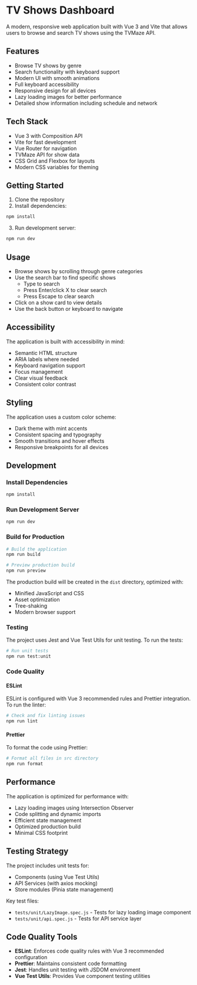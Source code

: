 # TV Shows Dashboard

A modern, responsive web application built with Vue 3 and Vite that allows users to browse and search TV shows using the TVMaze API.

## Features

- Browse TV shows by genre
- Search functionality with keyboard support
- Modern UI with smooth animations
- Full keyboard accessibility
- Responsive design for all devices
- Lazy loading images for better performance
- Detailed show information including schedule and network

## Tech Stack

- Vue 3 with Composition API
- Vite for fast development
- Vue Router for navigation
- TVMaze API for show data
- CSS Grid and Flexbox for layouts
- Modern CSS variables for theming

## Getting Started

1. Clone the repository
2. Install dependencies:
```bash
npm install
```
3. Run development server:
```bash
npm run dev
```

## Usage

- Browse shows by scrolling through genre categories
- Use the search bar to find specific shows
  - Type to search
  - Press Enter/click X to clear search
  - Press Escape to clear search
- Click on a show card to view details
- Use the back button or keyboard to navigate

## Accessibility

The application is built with accessibility in mind:
- Semantic HTML structure
- ARIA labels where needed
- Keyboard navigation support
- Focus management
- Clear visual feedback
- Consistent color contrast

## Styling

The application uses a custom color scheme:
- Dark theme with mint accents
- Consistent spacing and typography
- Smooth transitions and hover effects
- Responsive breakpoints for all devices

## Development

### Install Dependencies
```bash
npm install
```

### Run Development Server
```bash
npm run dev
```

### Build for Production
```bash
# Build the application
npm run build

# Preview production build
npm run preview
```

The production build will be created in the `dist` directory, optimized with:
- Minified JavaScript and CSS
- Asset optimization
- Tree-shaking
- Modern browser support

### Testing
The project uses Jest and Vue Test Utils for unit testing. To run the tests:

```bash
# Run unit tests
npm run test:unit
```

### Code Quality

#### ESLint
ESLint is configured with Vue 3 recommended rules and Prettier integration. To run the linter:

```bash
# Check and fix linting issues
npm run lint
```

#### Prettier
To format the code using Prettier:

```bash
# Format all files in src directory
npm run format
```

## Performance

The application is optimized for performance with:
- Lazy loading images using Intersection Observer
- Code splitting and dynamic imports
- Efficient state management
- Optimized production build
- Minimal CSS footprint

## Testing Strategy

The project includes unit tests for:
- Components (using Vue Test Utils)
- API Services (with axios mocking)
- Store modules (Pinia state management)

Key test files:
- `tests/unit/LazyImage.spec.js` - Tests for lazy loading image component
- `tests/unit/api.spec.js` - Tests for API service layer

## Code Quality Tools

- **ESLint**: Enforces code quality rules with Vue 3 recommended configuration
- **Prettier**: Maintains consistent code formatting
- **Jest**: Handles unit testing with JSDOM environment
- **Vue Test Utils**: Provides Vue component testing utilities
